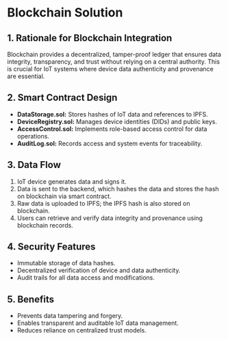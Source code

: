 # Blockchain Solution

## 1. Rationale for Blockchain Integration
Blockchain provides a decentralized, tamper-proof ledger that ensures data integrity, transparency, and trust without relying on a central authority. This is crucial for IoT systems where device data authenticity and provenance are essential.

## 2. Smart Contract Design
- **DataStorage.sol:** Stores hashes of IoT data and references to IPFS.
- **DeviceRegistry.sol:** Manages device identities (DIDs) and public keys.
- **AccessControl.sol:** Implements role-based access control for data operations.
- **AuditLog.sol:** Records access and system events for traceability.

## 3. Data Flow
1. IoT device generates data and signs it.
2. Data is sent to the backend, which hashes the data and stores the hash on blockchain via smart contract.
3. Raw data is uploaded to IPFS; the IPFS hash is also stored on blockchain.
4. Users can retrieve and verify data integrity and provenance using blockchain records.

## 4. Security Features
- Immutable storage of data hashes.
- Decentralized verification of device and data authenticity.
- Audit trails for all data access and modifications.

## 5. Benefits
- Prevents data tampering and forgery.
- Enables transparent and auditable IoT data management.
- Reduces reliance on centralized trust models.
